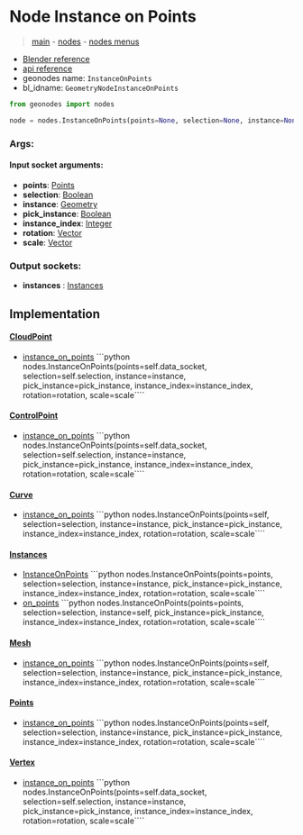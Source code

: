 # Node Instance on Points

> [main](../structure.md) - [nodes](nodes.md) - [nodes menus](nodes_menus.md)

- [Blender reference](https://docs.blender.org/manual/en/latest/modeling/geometry_nodes/instances/instance_on_points.html)
- [api reference](https://docs.blender.org/api/current/bpy.types.GeometryNodeInstanceOnPoints.html)
- geonodes name: `InstanceOnPoints`
- bl_idname: `GeometryNodeInstanceOnPoints`

```python
from geonodes import nodes

node = nodes.InstanceOnPoints(points=None, selection=None, instance=None, pick_instance=None, instance_index=None, rotation=None, scale=None)
```

### Args:

#### Input socket arguments:

- **points**: [Points](Points.md)
- **selection**: [Boolean](Boolean.md)
- **instance**: [Geometry](Geometry.md)
- **pick_instance**: [Boolean](Boolean.md)
- **instance_index**: [Integer](Integer.md)
- **rotation**: [Vector](Vector.md)
- **scale**: [Vector](Vector.md)

### Output sockets:

- **instances** : [Instances](Instances.md)

## Implementation

#### [CloudPoint](CloudPoint.md)

 - [instance_on_points](CloudPoint.md#instance_on_points) ```python nodes.InstanceOnPoints(points=self.data_socket, selection=self.selection, instance=instance, pick_instance=pick_instance, instance_index=instance_index, rotation=rotation, scale=scale````
#### [ControlPoint](ControlPoint.md)

 - [instance_on_points](ControlPoint.md#instance_on_points) ```python nodes.InstanceOnPoints(points=self.data_socket, selection=self.selection, instance=instance, pick_instance=pick_instance, instance_index=instance_index, rotation=rotation, scale=scale````
#### [Curve](Curve.md)

 - [instance_on_points](Curve.md#instance_on_points) ```python nodes.InstanceOnPoints(points=self, selection=selection, instance=instance, pick_instance=pick_instance, instance_index=instance_index, rotation=rotation, scale=scale````
#### [Instances](Instances.md)

 - [InstanceOnPoints](Instances.md#InstanceOnPoints-classmethod) ```python nodes.InstanceOnPoints(points=points, selection=selection, instance=instance, pick_instance=pick_instance, instance_index=instance_index, rotation=rotation, scale=scale````
 - [on_points](Instances.md#on_points) ```python nodes.InstanceOnPoints(points=points, selection=selection, instance=self, pick_instance=pick_instance, instance_index=instance_index, rotation=rotation, scale=scale````
#### [Mesh](Mesh.md)

 - [instance_on_points](Mesh.md#instance_on_points) ```python nodes.InstanceOnPoints(points=self, selection=selection, instance=instance, pick_instance=pick_instance, instance_index=instance_index, rotation=rotation, scale=scale````
#### [Points](Points.md)

 - [instance_on_points](Points.md#instance_on_points) ```python nodes.InstanceOnPoints(points=self, selection=selection, instance=instance, pick_instance=pick_instance, instance_index=instance_index, rotation=rotation, scale=scale````
#### [Vertex](Vertex.md)

 - [instance_on_points](Vertex.md#instance_on_points) ```python nodes.InstanceOnPoints(points=self.data_socket, selection=self.selection, instance=instance, pick_instance=pick_instance, instance_index=instance_index, rotation=rotation, scale=scale````

